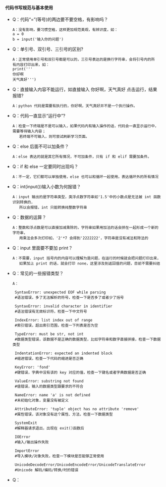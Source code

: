 #### 代码书写规范与基本使用
- Q：代码“=”(等号)的两边要不要空格，有影响吗？
    ```
    A：没有影响，要习惯空格，这样更加规范美观，有辨识度，如：
    a = 0
    b = input('输入你的问题')
    ```
- Q：单引号、双引号、三引号的区别?
    ```
    A：正常使用单引号和双引号都是可以的，三引号表达的是换行字符串，会将引号内的所
    有内容打印出来，如：
    print('''
    你好啊
    天气真好''')
    ```
- Q：直接输入内容不能运行，如直接输入 你好啊，天气真好 点击运行，结果报错?
    ```
    A：python 代码是需要有执行的，你好啊，天气真好并不是一个执行操作。
    ```
- Q：代码一直显示“运行中”?
    ```
    A：检查一下终端是不是可以输入，如果代码内有输入操作的话，代码会一直显示运行中，需要等待输入内容；
       若终端不可输入，则可尝试刷新学习页面。
    ```
- Q：else 后面不可以加条件？
    ```
    A：else 表达的就是其它所有情况，不可加条件，只有 if 和 elif 需要加条件。
    ```   
- Q：if 和 else 一定要同时出现吗？
   ```
   A：不一定，它们都可以单独使用，else 也可以和循环一起使用，表达循环外的所有情况
   ```
- Q：int(input())输入小数为何报错？
   ```
   A：input 输出的是字符串类型，类浮点数字符串如'1.5'中的小数点是无法被 int 函数识别转换的，
      所以会报错，int 只能转换纯整数字符串
   ```
- Q：数据的运算？
   ```
   A：整数和浮点数是可以直接加减乘除的，字符串如果用加法的话会拼在一起形成一个新的字符串，
      用乘法会多次打印如，'2'*7 会得到'2222222'，字符串是没有减法和除法的
   ```
- Q：input 里面要不要加 print？
   ```
   A：不需要，input 括号内的内容可以理解为是问题，在运行的时候就会把问题打印出来，
      如果加上 print 的话，就会打印 none，这里涉及到返回值的问题，目前不需要纠结
   ```
- Q：常见的一些报错类型？
   ```
   A：

    SyntaxError: unexpected EOF while parsing 
    #语法错误，多了无法解析的符号，检查一下是否多了或者少了括号
  
    SyntaxError: invalid character in identifier 
    #语法错误有无效标识符，检查一下中文符号

    IndexError: list index out of range
    #索引错误，超出索引范围，检查一下列表是否为空
  
    TypeError: must be str, not int
    #数据类型错误，该数据不是正确的数据类型，比如字符串和数字直接拼接，检查一下数据类型

    IndentationError: expected an indented block
    #缩进错误，检查一下代码的缩进是否正确
  
    KeyError: 'fond'
    #键错误，字典中没有该的 key 对应的值，检查一下键名或者字典数据是否正确
  
    ValueError: substring not found
    #值错误，输入的数据类型跟要求的不符合

    NameError: name 'a' is not defined
    #未初始化对象，变量没有被定义
  
    AttributeError: 'tuple' object has no attribute 'remove'
    #属性错误，该对象没有这个属性、方法，检查一下数据类型
  
    SystemExit
    #解释器请求退出，出现在 exit()函数后
    
    IOError
    #输入/输出操作失败
    
    ImportError
    #导入模块/对象失败，检查一下模块是否能够正常使用
    
    UnicodeDecodeError/UnicodeEncodeError/UnicodeTranslateError
    #Unicode 解码/编码/转换/时的错误
    ```
- Q：
   ```
   
   ```



















